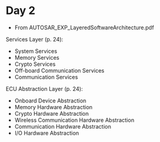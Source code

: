 # Day 2

* From AUTOSAR\_EXP\_LayeredSoftwareArchitecture.pdf

Services Layer (p. 24):
* System Services
* Memory Services
* Crypto Services
* Off-board Communication Services
* Communication Services

ECU Abstraction Layer (p. 24):
* Onboard Device Abstraction
* Memory Hardware Abstraction
* Crypto Hardware Abstraction
* Wireless Communication Hardware Abstraction
* Communication Hardware Abstraction
* I/O Hardware Abstraction

